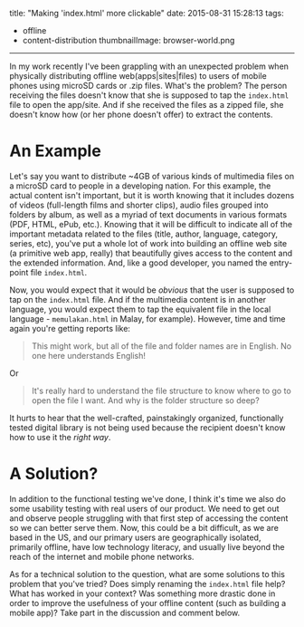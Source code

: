 title: "Making 'index.html' more clickable"
date: 2015-08-31 15:28:13
tags:
- offline
- content-distribution
thumbnailImage: browser-world.png
---

In my work recently I've been grappling with an unexpected problem when physically distributing offline web(apps|sites|files) to users of mobile phones using microSD cards or .zip files. What's the problem? The person receiving the files doesn't know that she is supposed to tap the `index.html` file to open the app/site. And if she received the files as a zipped file, she doesn't know how (or her phone doesn't offer) to extract the contents.

# An Example

Let's say you want to distribute ~4GB of various kinds of multimedia files on a microSD card to people in a developing nation. For this example, the actual content isn't important, but it is worth knowing that it includes dozens of videos (full-length films and shorter clips), audio files grouped into folders by album, as well as a myriad of text documents in various formats (PDF, HTML, ePub, etc.). Knowing that it will be difficult to indicate all of the important metadata related to the files (title, author, language, category, series, etc), you've put a whole lot of work into building an offline web site (a primitive web app, really) that beautifully gives access to the content and the extended information. And, like a good developer, you named the entry-point file `index.html`.

Now, you would expect that it would be _obvious_ that the user is supposed to tap on the `index.html` file. And if the multimedia content is in another language, you would expect them to tap the equivalent file in the local language - `memulakan.html` in Malay, for example). However, time and time again you're getting reports like:

> This might work, but all of the file and folder names are in English. No one here understands English!

Or

> It's really hard to understand the file structure to know where to go to open the file I want. And why is the folder structure so deep?

It hurts to hear that the well-crafted, painstakingly organized, functionally tested digital library is not being used because the recipient doesn't know how to use it the *right way*.

# A Solution?

In addition to the functional testing we've done, I think it's time we also do some usability testing with real users of our product. We need to get out and observe people struggling with that first step of accessing the content so we can better serve them. Now, this could be a bit difficult, as we are based in the US, and our primary users are geographically isolated, primarily offline, have low technology literacy, and usually live beyond the reach of the internet and mobile phone networks.

As for a technical solution to the question, what are some solutions to this problem that you've tried? Does simply renaming the `index.html` file help? What has worked in your context? Was something more drastic done in order to improve the usefulness of your offline content (such as building a mobile app)? Take part in the discussion and comment below.
